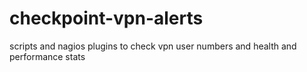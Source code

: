 # checkpoint-vpn-alerts
scripts and nagios plugins to check vpn user numbers and health and performance stats
